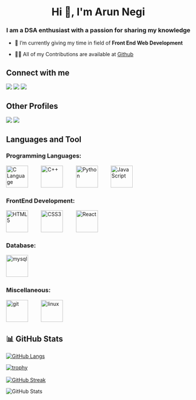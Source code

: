 <!-- ![MasterHead](/github-header-image.png)-->
<h1 align="center">Hi 👋, I'm Arun Negi</h1>
<h3 align="center">I am a DSA enthusiast with a passion for sharing my knowledge</h3>

<!-- 🔭 I’m currently working on [E-Commerce Website](https://github.com/saurabhnegi35/Ecommerce_Web_App_React)-->

- 🌱 I’m currently giving my time in field of **Front End Web Development**

- 👨‍💻 All of my Contributions are available at [Github](https://github.com/arunnegi-07)


## Connect with me

[<img src="https://img.shields.io/badge/LinkedIn-0077B5?style=for-the-badge&logo=linkedin&logoColor=white" />](https://www.linkedin.com/in/arun-negi-483a7a259/)
[<img src="https://img.shields.io/badge/Gmail-D14836?style=for-the-badge&logo=gmail&logoColor=white" />](mailto:reacharunnegi@gmail.com)
[<img src="https://img.shields.io/badge/GitHub-100000?style=for-the-badge&logo=github&logoColor=white" />](https://github.com/arunnegi-07)


## Other Profiles

[<img src="https://img.shields.io/badge/-LeetCode-FFA116?style=for-the-badge&logo=LeetCode&logoColor=black" />](https://leetcode.com/arunnegi_07/)
[<img src="https://img.shields.io/badge/-GeekForGeeks-2F8D46?style=for-the-badge&logo=GeeksForGeeks&logoColor=black" />](https://auth.geeksforgeeks.org/user/reacharunnegi)

## Languages and Tool
<div>
  <h3 align="left">Programming Languages:</h3>
  <img src="https://upload.wikimedia.org/wikipedia/commons/1/18/C_Programming_Language.svg" alt="C Language" width="60" height="60"> &nbsp &nbsp &nbsp &nbsp 
  <img src="https://upload.wikimedia.org/wikipedia/commons/1/18/ISO_C%2B%2B_Logo.svg" alt="C++" width="60" height="60" href="https://en.cppreference.com/w/" target="_blank" > &nbsp &nbsp &nbsp &nbsp
  <img src="https://upload.wikimedia.org/wikipedia/commons/c/c3/Python-logo-notext.svg" alt="Python" width="60" height="60"/> </img>  &nbsp &nbsp &nbsp &nbsp
  <img src="https://upload.wikimedia.org/wikipedia/commons/6/6a/JavaScript-logo.png" alt="JavaScript" width="60" height="60"/> </img>  &nbsp &nbsp &nbsp &nbsp
</div>

<div>
  <h3 align="left">FrontEnd Development:</h3>
  <img src="https://upload.wikimedia.org/wikipedia/commons/6/61/HTML5_logo_and_wordmark.svg" alt="HTML5" width="60" height="60"/> </img>  &nbsp &nbsp &nbsp &nbsp
  <img src="https://upload.wikimedia.org/wikipedia/commons/d/d5/CSS3_logo_and_wordmark.svg" alt="CSS3" width="60" height="60"/> </img>  &nbsp &nbsp &nbsp &nbsp
  <img src="https://upload.wikimedia.org/wikipedia/commons/a/a7/React-icon.svg" alt="React" width="60" height="60"/> </a>  &nbsp &nbsp &nbsp &nbsp
</div>

<div>
  <h3 align="left">Database:</h3>
   <img src="https://www.vectorlogo.zone/logos/mysql/mysql-official.svg" alt="mysql" width="60" height="60"/> </img> &nbsp &nbsp &nbsp &nbsp
  
</div> 

<div>
  <h3 align="left">Miscellaneous:</h3>
  <img src="https://www.vectorlogo.zone/logos/git-scm/git-scm-icon.svg" alt="git" width="60" height="60"/> </img> &nbsp &nbsp &nbsp &nbsp 
  <img src="https://upload.wikimedia.org/wikipedia/commons/3/35/Tux.svg" alt="linux" width="60" height="60"/> </img> 
</div>

## 📊 GitHub Stats

<p align="left">


[![GitHub Langs](https://github-readme-stats.vercel.app/api/top-langs/?username=arunnegi-07&theme=radical&hide_border=true&layout=compact)](https://github.com/arunnegi-07/github-readme-stats)
<br />


[![trophy](https://github-profile-trophy.vercel.app/?username=arunnegi-07&theme=radical)](https://github.com/arunnegi-07)
<br />
<br />
[![GitHub Streak](https://github-readme-streak-stats.herokuapp.com?user=arunnegi-07&theme=radical&hide_border=true&date_format=M%20j%5B%2C%20Y%5D)](https://git.io/streak-stats)
<br />

 ![GitHub Stats](https://github-readme-stats.vercel.app/api?username=arunnegi-07&theme=radical&show_icons=true&hide_border=true)
<br />
